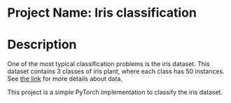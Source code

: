 # Project Name: Iris classification

# Description
One of the most typical classification problems is the iris dataset. This dataset contains 3 classes of iris plant, where each class has 50 instances. See [the link](https://archive.ics.uci.edu/ml/datasets/iris) for more details about data.

This project is a simple PyTorch implementation to classify the iris dataset.